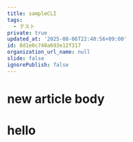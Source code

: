 ```yaml
---
title: sampleCLI
tags:
  - テスト
private: true
updated_at: '2025-08-06T22:40:56+09:00'
id: 8d1e0c748a693e12f317
organization_url_name: null
slide: false
ignorePublish: false
---
```

# new article body
# hello
